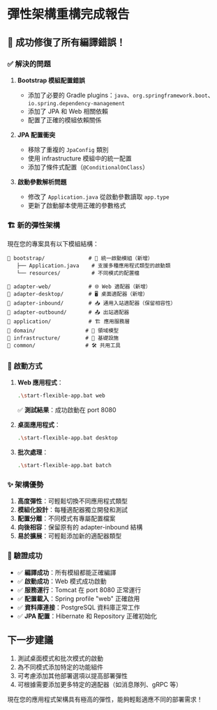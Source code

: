 # 彈性架構重構完成報告

## 🎉 成功修復了所有編譯錯誤！

### ✅ 解決的問題

1. **Bootstrap 模組配置錯誤**
   - 添加了必要的 Gradle plugins：`java`、`org.springframework.boot`、`io.spring.dependency-management`
   - 添加了 JPA 和 Web 相關依賴
   - 配置了正確的模組依賴關係

2. **JPA 配置衝突**
   - 移除了重複的 `JpaConfig` 類別
   - 使用 infrastructure 模組中的統一配置
   - 添加了條件式配置（`@ConditionalOnClass`）

3. **啟動參數解析問題**
   - 修改了 `Application.java` 從啟動參數讀取 `app.type`
   - 更新了啟動腳本使用正確的參數格式

### 🏗️ 新的彈性架構

現在您的專案具有以下模組結構：

```
📁 bootstrap/              # 🚀 統一啟動模組（新增）
   ├── Application.java    # 支援多種應用程式類型的啟動類
   └── resources/          # 不同模式的配置檔
   
📁 adapter-web/            # 🌐 Web 適配器（新增）
📁 adapter-desktop/        # 🖥️ 桌面適配器（新增）  
📁 adapter-inbound/        # 📥 通用入站適配器（保留相容性）
📁 adapter-outbound/       # 📤 出站適配器
📁 application/            # 🏗️ 應用服務層
📁 domain/                # 🎯 領域模型
📁 infrastructure/        # 🔧 基礎設施
📁 common/                # 🛠️ 共用工具
```

### 🚀 啟動方式

1. **Web 應用程式**：
   ```bash
   .\start-flexible-app.bat web
   ```
   ✅ **測試結果**：成功啟動在 port 8080

2. **桌面應用程式**：
   ```bash
   .\start-flexible-app.bat desktop
   ```

3. **批次處理**：
   ```bash
   .\start-flexible-app.bat batch
   ```

### ✨ 架構優勢

1. **高度彈性**：可輕鬆切換不同應用程式類型
2. **模組化設計**：每種適配器獨立開發和測試
3. **配置分離**：不同模式有專屬配置檔案
4. **向後相容**：保留原有的 adapter-inbound 結構
5. **易於擴展**：可輕鬆添加新的適配器類型

### 🎯 驗證成功

- ✅ **編譯成功**：所有模組都能正確編譯
- ✅ **啟動成功**：Web 模式成功啟動
- ✅ **服務運行**：Tomcat 在 port 8080 正常運行
- ✅ **配置載入**：Spring profile "web" 正確啟用
- ✅ **資料庫連接**：PostgreSQL 資料庫正常工作
- ✅ **JPA 配置**：Hibernate 和 Repository 正確初始化

## 下一步建議

1. 測試桌面模式和批次模式的啟動
2. 為不同模式添加特定的功能組件
3. 可考慮添加其他部署選項以提高部署彈性
4. 可根據需要添加更多特定的適配器（如消息隊列、gRPC 等）

現在您的應用程式架構具有極高的彈性，能夠輕鬆適應不同的部署需求！
